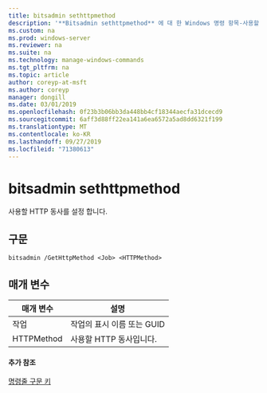 ```yaml
---
title: bitsadmin sethttpmethod
description: '**Bitsadmin sethttpmethod** 에 대 한 Windows 명령 항목-사용할 HTTP 동사를 설정 합니다.'
ms.custom: na
ms.prod: windows-server
ms.reviewer: na
ms.suite: na
ms.technology: manage-windows-commands
ms.tgt_pltfrm: na
ms.topic: article
author: coreyp-at-msft
ms.author: coreyp
manager: dongill
ms.date: 03/01/2019
ms.openlocfilehash: 0f23b3b06bb3da448bb4cf18344aecfa31dcecd9
ms.sourcegitcommit: 6aff3d88ff22ea141a6ea6572a5ad8dd6321f199
ms.translationtype: MT
ms.contentlocale: ko-KR
ms.lasthandoff: 09/27/2019
ms.locfileid: "71380613"
---
```

# <a name="bitsadmin-sethttpmethod"></a>bitsadmin sethttpmethod

사용할 HTTP 동사를 설정 합니다.

## <a name="syntax"></a>구문

```
bitsadmin /GetHttpMethod <Job> <HTTPMethod>
```

## <a name="parameters"></a>매개 변수

|매개 변수|설명|
|---------|-----------|
|작업|작업의 표시 이름 또는 GUID|
|HTTPMethod|사용할 HTTP 동사입니다.|

#### <a name="additional-references"></a>추가 참조

[명령줄 구문 키](command-line-syntax-key.md)